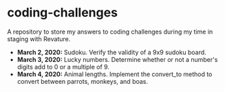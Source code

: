# coding-challenges

A repository to store my answers to coding challenges during my time in staging with Revature.

* **March 2, 2020:** Sudoku. Verify the validity of a 9x9 sudoku board.
* **March 3, 2020:** Lucky numbers. Determine whether or not a number's digits add to 0 or a multiple of 9.
* **March 4, 2020:** Animal lengths. Implement the convert_to method to convert between parrots, monkeys, and boas.
